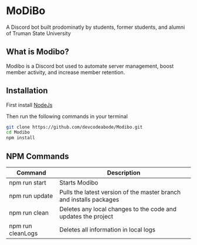 # MoDiBo
A Discord bot built prodominatly by students, former students, and alumni of Truman State University

## What is Modibo?
Modibo is a Discord bot used to automate server management, boost member activity, and increase member retention.

## Installation
First install [NodeJs](https://www.npmjs.com/)

Then run the following commands in your terminal
```sh
git clone https://github.com/devcodeabode/Modibo.git
cd Modibo
npm install
```

## NPM Commands
Command | Description
--- | ---
npm run start | Starts Modibo
npm run update | Pulls the latest version of the master branch and installs packages
npm run clean | Deletes any local changes to the code and updates the project
npm run cleanLogs | Deletes all information in local logs
